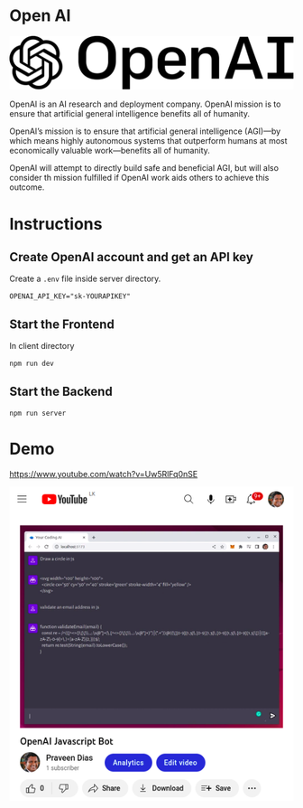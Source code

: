 # Open AI

![](openai-logo.svg)

OpenAI is an AI research and deployment company. OpenAI mission is to ensure that artificial general intelligence benefits all of humanity.

OpenAI’s mission is to ensure that artificial general intelligence (AGI)—by which means highly autonomous systems that outperform humans at most economically valuable work—benefits all of humanity.

OpenAI will attempt to directly build safe and beneficial AGI, but will also consider th mission fulfilled if OpenAI work aids others to achieve this outcome.

# Instructions

## Create OpenAI account and get an API key

Create a `.env` file inside server directory.

```
OPENAI_API_KEY="sk-YOURAPIKEY"
```

## Start the Frontend

In client directory
```
npm run dev
```

## Start the Backend
```
npm run server
```

# Demo

https://www.youtube.com/watch?v=Uw5RlFq0nSE

![](ai-yt.png)